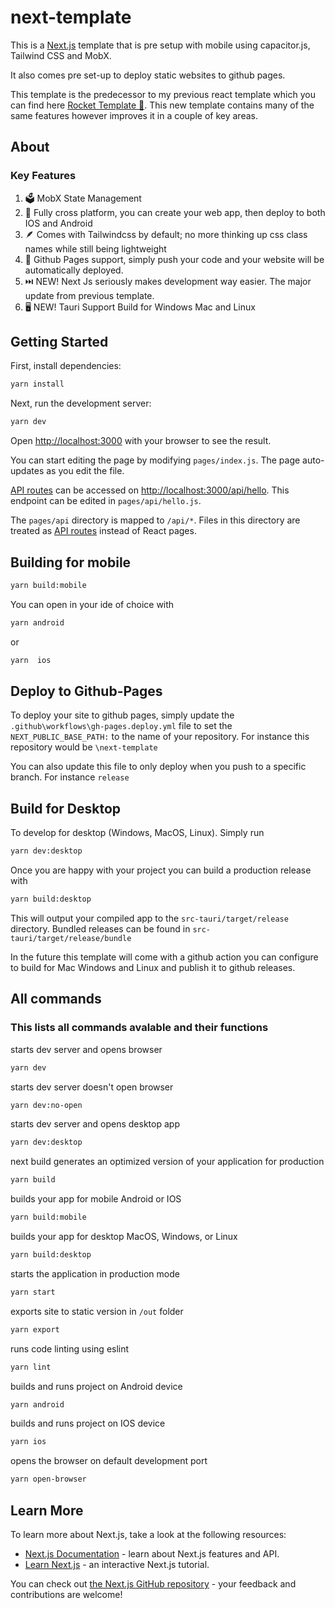 # next-template

This is a [Next.js](https://nextjs.org/) template that is pre setup with mobile using capacitor.js, Tailwind CSS and MobX.

It also comes pre set-up to deploy static websites to github pages.

This template is the predecessor to my previous react template which you can find here [Rocket Template 🚀](https://github.com/AndreCox/Rocket-Template). This new template contains many of the same features however improves it in a couple of key areas.

## About

### Key Features

1. 🗳️ MobX State Management
2. 📱 Fully cross platform, you can create your web app, then deploy to both IOS and Android
3. 🪶 Comes with Tailwindcss by default; no more thinking up css class names while still being lightweight
4. 📄 Github Pages support, simply push your code and your website will be automatically deployed.
5. ⏭️ NEW! Next Js seriously makes development way easier. The major update from previous template.
6. 🖥️ NEW! Tauri Support Build for Windows Mac and Linux

## Getting Started

First, install dependencies:

```bash
yarn install
```

Next, run the development server:

```bash
yarn dev
```

Open [http://localhost:3000](http://localhost:3000) with your browser to see the result.

You can start editing the page by modifying `pages/index.js`. The page auto-updates as you edit the file.

[API routes](https://nextjs.org/docs/api-routes/introduction) can be accessed on [http://localhost:3000/api/hello](http://localhost:3000/api/hello). This endpoint can be edited in `pages/api/hello.js`.

The `pages/api` directory is mapped to `/api/*`. Files in this directory are treated as [API routes](https://nextjs.org/docs/api-routes/introduction) instead of React pages.

## Building for mobile

```bash
yarn build:mobile
```

You can open in your ide of choice with

```bash
yarn android
```

or

```bash
yarn  ios
```

## Deploy to Github-Pages

To deploy your site to github pages, simply update the `.github\workflows\gh-pages.deploy.yml` file to set the `NEXT_PUBLIC_BASE_PATH:` to the name of your repository. For instance this repository would be `\next-template`

You can also update this file to only deploy when you push to a specific branch. For instance `release`

## Build for Desktop

To develop for desktop (Windows, MacOS, Linux). Simply run

```bash
yarn dev:desktop
```

Once you are happy with your project you can build a production release with

```bash
yarn build:desktop
```

This will output your compiled app to the `src-tauri/target/release` directory. Bundled releases can be found in `src-tauri/target/release/bundle`

In the future this template will come with a github action you can configure to build for Mac Windows and Linux and publish it to github releases.

## All commands

### This lists all commands avalable and their functions

starts dev server and opens browser

```bash
yarn dev
```

starts dev server doesn't open browser

```bash
yarn dev:no-open
```

starts dev server and opens desktop app

```bash
yarn dev:desktop
```

next build generates an optimized version of your application for production

```bash
yarn build
```

builds your app for mobile Android or IOS

```bash
yarn build:mobile
```

builds your app for desktop MacOS, Windows, or Linux

```bash
yarn build:desktop
```

starts the application in production mode

```bash
yarn start
```

exports site to static version in `/out` folder

```bash
yarn export
```

runs code linting using eslint

```bash
yarn lint
```

builds and runs project on Android device

```bash
yarn android
```

builds and runs project on IOS device

```bash
yarn ios
```

opens the browser on default development port

```bash
yarn open-browser
```

## Learn More

To learn more about Next.js, take a look at the following resources:

- [Next.js Documentation](https://nextjs.org/docs) - learn about Next.js features and API.
- [Learn Next.js](https://nextjs.org/learn) - an interactive Next.js tutorial.

You can check out [the Next.js GitHub repository](https://github.com/vercel/next.js/) - your feedback and contributions are welcome!
